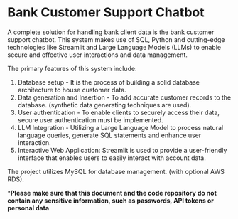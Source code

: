 # Bank Customer Support Chatbot 
A complete solution for handling bank client data is the bank customer support chatbot. This system makes use of SQL, Python and cutting-edge technologies like Streamlit and Large Language Models (LLMs) to enable secure and effective user interactions and data management.

 The primary features of this system include:

 1. Database setup - It is the process of building a solid database architecture to house customer data.
 2. Data generation and Insertion - To add accurate customer records to the database. (synthetic data generating techniques are used).
 3. User authentication - To enable clients to securely access their data, secure user authentication must be implemented.
 4. LLM Integration - Utilizing a Large Language Model to process natural language queries, generate SQL statements and enhance user interaction.
 5. Interactive Web Application: Streamlit is used to provide a user-friendly interface that enables users to easily interact with account data.

The project utilizes MySQL for database management. (with optional AWS RDS). 

***Please make sure that this document and the code repository do not contain any sensitive information, such as passwords, API tokens or personal data**

